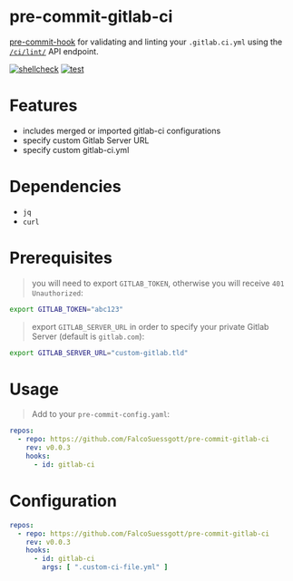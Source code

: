 # pre-commit-gitlab-ci

[pre-commit-hook](https://pre-commit.com) for validating and linting your `.gitlab.ci.yml` using the [`/ci/lint/`](https://docs.gitlab.com/ee/api/lint.html) API endpoint.

[![shellcheck](https://github.com/FalcoSuessgott/pre-commit-gitlab-ci/actions/workflows/shellcheck.yml/badge.svg)](https://github.com/FalcoSuessgott/pre-commit-gitlab-ci/actions/workflows/shellcheck.yml)
[![test](https://github.com/FalcoSuessgott/pre-commit-gitlab-ci/actions/workflows/test.yml/badge.svg)](https://github.com/FalcoSuessgott/pre-commit-gitlab-ci/actions/workflows/test.yml)

# Features
* includes merged or imported gitlab-ci configurations
* specify custom Gitlab Server URL
* specify custom gitlab-ci.yml

# Dependencies
* `jq`
* `curl`

# Prerequisites
> you will need to export `GITLAB_TOKEN`, otherwise you will receive `401 Unauthorized`:
```sh
export GITLAB_TOKEN="abc123"
```

> export `GITLAB_SERVER_URL` in order to specify your private Gitlab Server (default is `gitlab.com`):
```sh
export GITLAB_SERVER_URL="custom-gitlab.tld"
```

# Usage
> Add to your `pre-commit-config.yaml`:
```yaml
repos:
  - repo: https://github.com/FalcoSuessgott/pre-commit-gitlab-ci
    rev: v0.0.3
    hooks:
      - id: gitlab-ci
```

# Configuration
```yaml
repos:
  - repo: https://github.com/FalcoSuessgott/pre-commit-gitlab-ci
    rev: v0.0.3
    hooks:
      - id: gitlab-ci
        args: [ ".custom-ci-file.yml" ]
```
